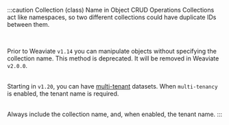 :::caution Collection (class) Name in Object CRUD Operations
Collections act like namespaces, so two different collections could have duplicate IDs between them.<p><br/></p>

Prior to Weaviate `v1.14` you can manipulate objects without specifying the collection name. This method is deprecated. It will be removed in Weaviate `v2.0.0`.<br/><br/>

Starting in `v1.20`, you can have [multi-tenant](/docs/weaviate/concepts/data#multi-tenancy) datasets. When `multi-tenancy` is enabled, the tenant name is required.<br/><br/>

Always include the collection name, and, when enabled, the tenant name.
:::

